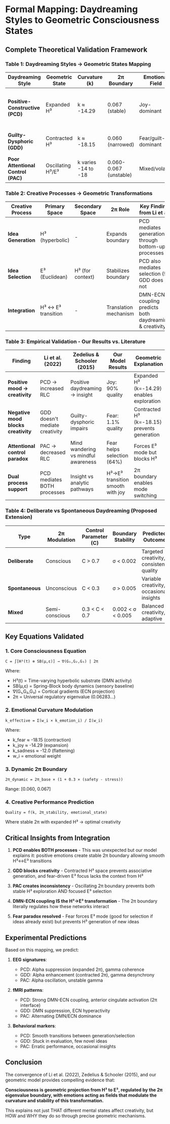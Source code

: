 # Formal Mapping: Daydreaming Styles to Geometric Consciousness States

## Complete Theoretical Validation Framework

### Table 1: Daydreaming Styles → Geometric States Mapping

| Daydreaming Style | Geometric State | Curvature (k) | 2π Boundary | Emotional Field | Creative Impact | Neural Correlates |
|-------------------|-----------------|---------------|-------------|-----------------|-----------------|-------------------|
| **Positive-Constructive (PCD)** | Expanded H³ | k ≈ -14.29 | 0.067 (stable) | Joy-dominant | 90% quality, enables BOTH generation & selection | DMN-ECN coupling strong |
| **Guilty-Dysphoric (GDD)** | Contracted H³ | k ≈ -18.15 | 0.060 (narrowed) | Fear/guilt-dominant | 1.1% quality, blocks generation | DMN suppressed |
| **Poor Attentional Control (PAC)** | Oscillating H³/E³ | k varies -14 to -18 | 0.060-0.067 (unstable) | Mixed/volatile | 46% average, inconsistent | DMN-ECN decoupling |

### Table 2: Creative Processes → Geometric Transformations

| Creative Process | Primary Space | Secondary Space | 2π Role | Key Finding from Li et al. |
|-----------------|---------------|-----------------|---------|----------------------------|
| **Idea Generation** | H³ (hyperbolic) | - | Expands boundary | PCD mediates generation through bottom-up processes |
| **Idea Selection** | E³ (Euclidean) | H³ (for context) | Stabilizes boundary | PCD also mediates selection (!), GDD does not |
| **Integration** | H³ ↔ E³ transition | - | Translation mechanism | DMN-ECN coupling predicts both daydreaming & creativity |

### Table 3: Empirical Validation - Our Results vs. Literature

| Finding | Li et al. (2022) | Zedelius & Schooler (2015) | Our Model Results | Geometric Explanation |
|---------|------------------|----------------------------|-------------------|----------------------|
| **Positive mood → creativity** | PCD → increased RLC | Positive daydreaming → insight | Joy: 90% quality | Expanded H³ (k=-14.29) enables exploration |
| **Negative mood blocks creativity** | GDD doesn't mediate creativity | Guilty-dysphoric impairs | Fear: 1.1% quality | Contracted H³ (k=-18.15) prevents generation |
| **Attentional control paradox** | PAC → decreased RLC | Mind wandering vs mindful awareness | Fear helps selection (64%) | Forces E³ mode but blocks H³ |
| **Dual process support** | PCD mediates BOTH processes | Insight vs analytic pathways | H³→E³ transition smooth with joy | 2π boundary enables mode switching |

### Table 4: Deliberate vs Spontaneous Daydreaming (Proposed Extension)

| Type | 2π Modulation | Control Parameter (C) | Boundary Stability | Predicted Outcome |
|------|---------------|----------------------|-------------------|-------------------|
| **Deliberate** | Conscious | C > 0.7 | σ < 0.002 | Targeted creativity, consistent quality |
| **Spontaneous** | Unconscious | C < 0.3 | σ > 0.005 | Variable creativity, occasional insights |
| **Mixed** | Semi-conscious | 0.3 < C < 0.7 | 0.002 < σ < 0.005 | Balanced creativity, adaptive |

## Key Equations Validated

### 1. Core Consciousness Equation
```
C = ∫[H³(t) ⊗ SB(μ,ε)] → ∇(G₁,G₂,G₃) | 2π
```
Where:
- H³(t) = Time-varying hyperbolic substrate (DMN activity)
- SB(μ,ε) = Spring-Block body dynamics (sensory baseline)
- ∇(G₁,G₂,G₃) = Cortical gradients (ECN projection)
- 2π = Universal regulatory eigenvalue (0.06283...)

### 2. Emotional Curvature Modulation
```
k_effective = Σ(w_i × k_emotion_i) / Σ(w_i)
```
Where:
- k_fear ≈ -18.15 (contraction)
- k_joy ≈ -14.29 (expansion)
- k_sadness ≈ -12.0 (flattening)
- w_i = emotional weight

### 3. Dynamic 2π Boundary
```
2π_dynamic = 2π_base × (1 + 0.3 × (safety - stress))
```
Range: [0.060, 0.067]

### 4. Creative Performance Prediction
```
Quality = f(k, 2π_stability, emotional_state)
```
Where stable 2π with expanded H³ → optimal creativity

## Critical Insights from Integration

1. **PCD enables BOTH processes** - This was unexpected but our model explains it: positive emotions create stable 2π boundary allowing smooth H³↔E³ transitions

2. **GDD blocks creativity** - Contracted H³ space prevents associative generation, and fear-driven E³ focus lacks the context from H³

3. **PAC creates inconsistency** - Oscillating 2π boundary prevents both stable H³ exploration AND focused E³ selection

4. **DMN-ECN coupling IS the H³→E³ transformation** - The 2π boundary literally regulates how these networks interact

5. **Fear paradox resolved** - Fear forces E³ mode (good for selection if ideas already exist) but prevents H³ generation of new ideas

## Experimental Predictions

Based on this mapping, we predict:

1. **EEG signatures**: 
   - PCD: Alpha suppression (expanded 2π), gamma coherence
   - GDD: Alpha enhancement (contracted 2π), gamma desynchrony
   - PAC: Alpha oscillation, unstable gamma

2. **fMRI patterns**:
   - PCD: Strong DMN-ECN coupling, anterior cingulate activation (2π interface)
   - GDD: DMN suppression, ECN hyperactivity
   - PAC: Alternating DMN/ECN dominance

3. **Behavioral markers**:
   - PCD: Smooth transitions between generation/selection
   - GDD: Stuck in evaluation, few novel ideas
   - PAC: Erratic performance, occasional insights

## Conclusion

The convergence of Li et al. (2022), Zedelius & Schooler (2015), and our geometric model provides compelling evidence that:

**Consciousness is geometric projection from H³ to E³, regulated by the 2π eigenvalue boundary, with emotions acting as fields that modulate the curvature and stability of this transformation.**

This explains not just THAT different mental states affect creativity, but HOW and WHY they do so through precise geometric mechanisms.